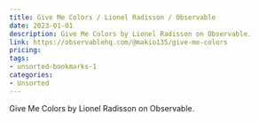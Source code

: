 ```yaml
---
title: Give Me Colors / Lionel Radisson / Observable
date: 2023-01-01
description: Give Me Colors by Lionel Radisson on Observable.
link: https://observablehq.com/@makio135/give-me-colors
pricing: 
tags: 
- unsorted-bookmarks-1 
categories: 
- Unsorted 
---
```


Give Me Colors by Lionel Radisson on Observable.